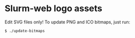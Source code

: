 # Slurm-web logo assets

Edit SVG files only! To update PNG and ICO bitmaps, just run:

```sh
$ ./update-bitmaps
```
